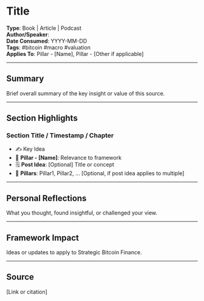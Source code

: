 # Title  

**Type**: Book | Article | Podcast  
**Author/Speaker**:  
**Date Consumed**: YYYY-MM-DD  
**Tags**: #bitcoin #macro #valuation  
**Applies To**: Pillar - [Name], Pillar - [Other if applicable]  

---

## Summary  

Brief overall summary of the key insight or value of this source.

---

## Section Highlights  

### Section Title / Timestamp / Chapter  

- ✍️ Key Idea  
- 📌 **Pillar - [Name]**: Relevance to framework  
- 🗒 **Post Idea**: [Optional] Title or concept  
- 🔗 **Pillars**: Pillar1, Pillar2, ... [Optional, if post idea applies to multiple]

---

## Personal Reflections  

What you thought, found insightful, or challenged your view.

---

## Framework Impact  

Ideas or updates to apply to Strategic Bitcoin Finance.

---

## Source  

[Link or citation]
